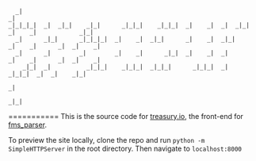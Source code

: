```
  _|                                                                                _|
_|_|_|_|  _|  _|_|    _|_|      _|_|_|    _|_|_|  _|    _|  _|  _|_|  _|    _|            _|_|
  _|      _|_|      _|_|_|_|  _|    _|  _|_|      _|    _|  _|_|      _|    _|      _|  _|    _|
  _|      _|        _|        _|    _|      _|_|  _|    _|  _|        _|    _|      _|  _|    _|
    _|_|  _|          _|_|_|    _|_|_|  _|_|_|      _|_|_|  _|          _|_|_|  _|  _|    _|_|
                                                                            _|
                                                                        _|_|
```
===========
This is the source code for [treasury.io](http://treasury.io), the front-end for [fms_parser](https://github.com/csvsoundsystem/fms_parser/).

To preview the site locally, clone the repo and run `python -m SimpleHTTPServer` in the root directory. Then navigate to `localhost:8000`

